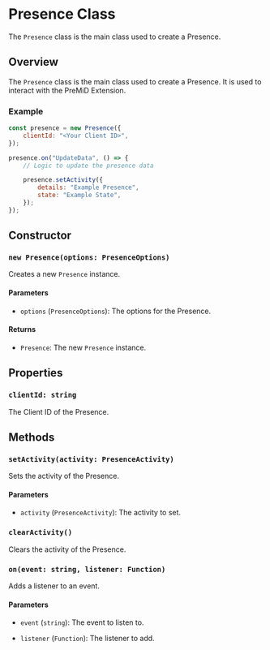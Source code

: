 # Presence Class

The `Presence` class is the main class used to create a Presence.

## Overview

The `Presence` class is the main class used to create a Presence. It is used to interact with the PreMiD Extension.

### Example

```javascript
const presence = new Presence({
	clientId: "<Your Client ID>",
});

presence.on("UpdateData", () => {
	// Logic to update the presence data

	presence.setActivity({
		details: "Example Presence",
		state: "Example State",
	});
});
```

## Constructor

### `new Presence(options: PresenceOptions)`

Creates a new `Presence` instance.

#### Parameters

- `options` (`PresenceOptions`): The options for the Presence.

#### Returns

- `Presence`: The new `Presence` instance.

## Properties

### `clientId: string`

The Client ID of the Presence.

## Methods

### `setActivity(activity: PresenceActivity)`

Sets the activity of the Presence.

#### Parameters

- `activity` (`PresenceActivity`): The activity to set.

### `clearActivity()`

Clears the activity of the Presence.

### `on(event: string, listener: Function)`

Adds a listener to an event.

#### Parameters

- `event` (`string`): The event to listen to.

- `listener` (`Function`): The listener to add.
